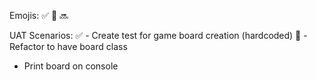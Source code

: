 Emojis:
✅ 🚧 🔜

UAT Scenarios:
✅ - Create test for game board creation (hardcoded)
🚧 - Refactor to have board class
- Print board on console
